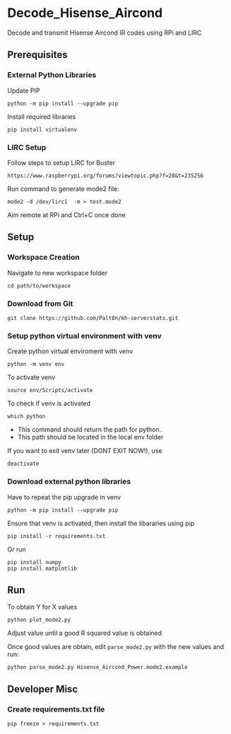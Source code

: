 # Decode_Hisense_Aircond
Decode and transmit Hisense Aircond IR codes using RPi and LIRC

## Prerequisites
### External Python Libraries
Update PIP
```
python -m pip install --upgrade pip
```
Install required libraries
```
pip install virtualenv
```
### LIRC Setup
Follow steps to setup LIRC for Buster
```
https://www.raspberrypi.org/forums/viewtopic.php?f=28&t=235256
```
Run command to generate mode2 file:
```
mode2 -d /dev/lirc1  -m > test.mode2
```
Aim remote at RPi and Ctrl+C once done



## Setup
### Workspace Creation 
Navigate to new workspace folder
```
cd path/to/workspace
```

### Download from Git
```
git clone https://github.com/Palt0n/kh-serverstats.git
```

### Setup python virtual environment with venv
Create python virtual enviroment with venv
```
python -m venv env
```
To activate venv
```
source env/Scripts/activate
```
To check if venv is activated

```
which python
```
- This command should return the path for python.
- This path should be located in the local env folder

If you want to exit venv later (DONT EXIT NOW!), use
```
deactivate
```
### Download external python libraries
Have to repeat the pip upgrade in venv
```
python -m pip install --upgrade pip
```

Ensure that venv is activated, then install the libararies using pip
```
pip install -r requirements.txt
```
Or run 
```
pip install numpy
pip install matplotlib
```

## Run
To obtain Y for X values
```
python plot_mode2.py
```
Adjust value until a good R squared value is obtained

Once good values are obtain, edit `parse_mode2.py` with the new values and run:
```
python parse_mode2.py Hisense_Aircond_Power.mode2.example
```

## Developer Misc
### Create requirements.txt file
```
pip freeze > requirements.txt
```

